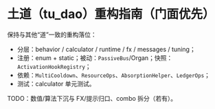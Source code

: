 # 土道（tu_dao）重构指南（门面优先）

保持与其他“道”一致的重构落位：
- 分层：behavior / calculator / runtime / fx / messages / tuning；
- 注册：enum + static；被动：`PassiveBus`/Organ；快照：`ActivationHookRegistry`；
- 依赖：`MultiCooldown`、`ResourceOps`、`AbsorptionHelper`、`LedgerOps`；
- 测试：calculator 单元测试。

TODO：数值/算法下沉与 FX/提示归口、combo 拆分（若有）。
